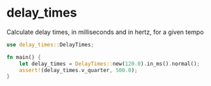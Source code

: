 # delay_times

Calculate delay times, in milliseconds and in hertz, for a given tempo

```rust
use delay_times::DelayTimes;

fn main() {
    let delay_times = DelayTimes::new(120.0).in_ms().normal();
    assert!(delay_times.v_quarter, 500.0);
}
```
